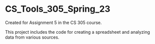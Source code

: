 # CS_Tools_305_Spring_23
Created for Assignment 5 in the CS 305 course.

This project includes the code for creating a spreadsheet and analyzing data from various sources.
